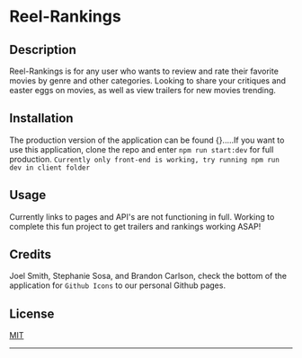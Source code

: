 # Reel-Rankings

## Description

Reel-Rankings is for any user who wants to review and rate their favorite movies by genre and other categories. Looking to share your critiques and easter eggs on movies, as well as view trailers for new movies trending. 

## Installation

The production version of the application can be found {}.....If you want to use this application, clone the repo and enter `npm run start:dev` for full production.  ```Currently only front-end is working, try running npm run dev in client folder```

## Usage
Currently links to pages and API's are not functioning in full.  Working to complete this fun project to get trailers and rankings working ASAP! 

## Credits

Joel Smith, Stephanie Sosa, and Brandon Carlson, check the bottom of the application for ```Github Icons``` to our personal Github pages. 

## License
[MIT](https://choosealicense.com/licenses/mit/)

---